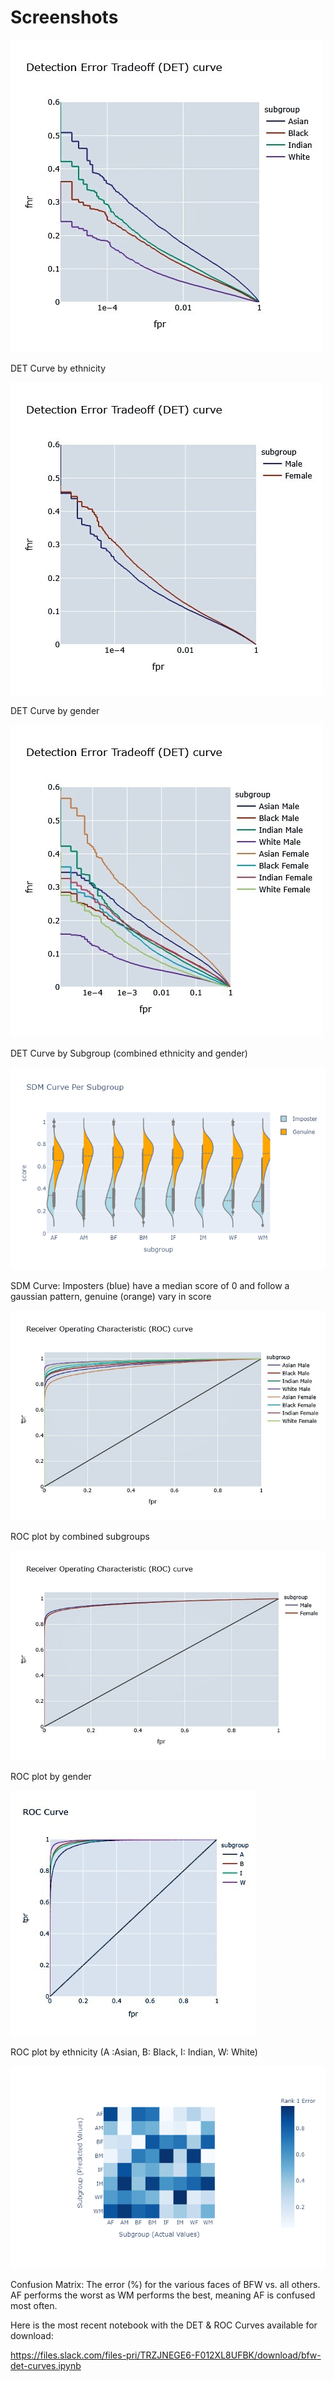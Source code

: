 # Screenshots

![](Images/DET1.jpg)

DET Curve by ethnicity

![](Images/DET2.jpg)

DET Curve by gender

![](Images/DET3.jpg)

DET Curve by Subgroup (combined ethnicity and gender)

![](Images/SDMCurve.png)

SDM Curve: Imposters (blue) have a median score of 0 and follow a gaussian pattern, genuine (orange) vary in score

![](Images/ROC2.jpg)

ROC plot by combined subgroups

![](Images/ROC1%20(1).jpg)

ROC plot by gender

![](Images/roc3%20(1).jpg)

ROC plot by ethnicity (A :Asian, B: Black, I: Indian, W: White)


![](Images/ConfusionMatrix.png)

Confusion Matrix: The error (%) for the various faces of BFW vs. all others. AF performs the worst as WM performs the best, meaning AF is confused most often. 


Here is the most recent notebook with the DET & ROC Curves available for download:

https://files.slack.com/files-pri/TRZJNEGE6-F012XL8UFBK/download/bfw-det-curves.ipynb
